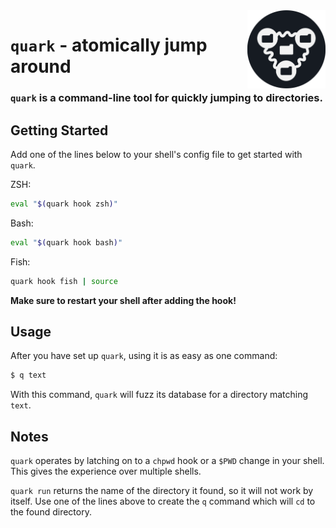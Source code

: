 <img src="media/logo.png" alt="Quark logo" width="125" align="right">

# `quark` - atomically jump around
### `quark` is a command-line tool for quickly jumping to directories.

## Getting Started
Add one of the lines below to your shell's config file to get started with `quark`.

ZSH:
```sh
eval "$(quark hook zsh)"
```

Bash:
```sh
eval "$(quark hook bash)"
```

Fish:
```sh
quark hook fish | source
```

**Make sure to restart your shell after adding the hook!**

## Usage
After you have set up `quark`, using it is as easy as one command:
```sh
$ q text
```

With this command, `quark` will fuzz its database for a directory matching `text`.

## Notes
`quark` operates by latching on to a `chpwd` hook or a `$PWD` change in your shell.
This gives the experience over multiple shells.

`quark run` returns the name of the directory it found, so it will not work by itself.
Use one of the lines above to create the `q` command which will `cd` to the found directory.
